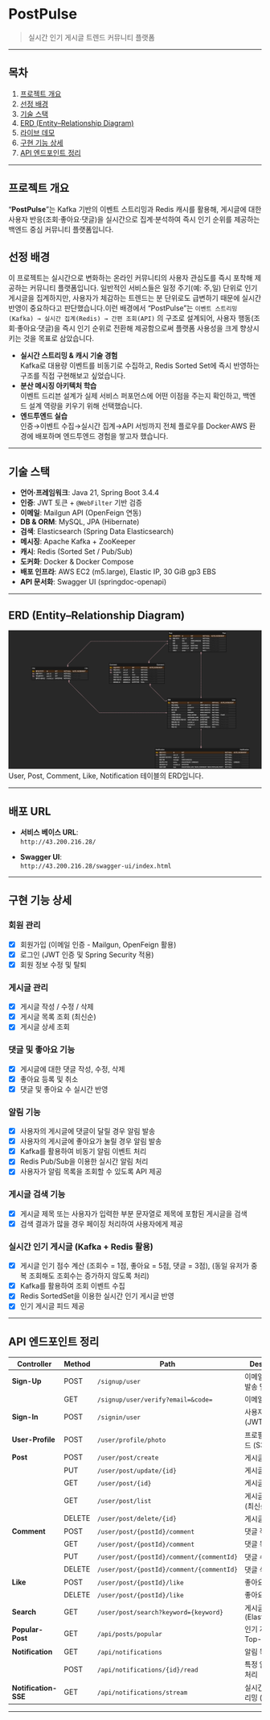 # PostPulse

> 실시간 인기 게시글 트렌드 커뮤니티 플랫폼

---

## 목차
1. [프로젝트 개요](#프로젝트-개요)  
2. [선정 배경](#선정-배경)  
3. [기술 스택](#기술-스택)  
4. [ERD (Entity–Relationship Diagram)](#erd-entity–relationship-diagram)    
5. [라이브 데모](#라이브-데모)
6. [구현 기능 상세](구현-기능-상세)  
7. [API 엔드포인트 정리](#API-엔드포인트-정리)  


---

## 프로젝트 개요
“**PostPulse**”는 Kafka 기반의 이벤트 스트리밍과 Redis 캐시를 활용해, 게시글에 대한 사용자 반응(조회·좋아요·댓글)을 실시간으로 집계·분석하여 즉시 인기 순위를 제공하는 백엔드 중심 커뮤니티 플랫폼입니다.

## 선정 배경

이 프로젝트는 실시간으로 변화하는 온라인 커뮤니티의 사용자 관심도를 즉시 포착해 제공하는 커뮤니티 플랫폼입니다.
일반적인 서비스들은 일정 주기(예: 주,일) 단위로 인기 게시글을 집계하지만, 사용자가 체감하는 트렌드는 분 단위로도 급변하기 때문에 실시간 반영이 중요하다고 판단했습니다.이런 배경에서 “PostPulse”는
`이벤트 스트리밍(Kafka) → 실시간 집계(Redis) → 간편 조회(API)`
의 구조로 설계되어, 사용자 행동(조회·좋아요·댓글)을 즉시 인기 순위로 전환해 제공함으로써 플랫폼 사용성을 크게 향상시키는 것을 목표로 삼았습니다.

- **실시간 스트리밍 & 캐시 기술 경험**  
  Kafka로 대용량 이벤트를 비동기로 수집하고, Redis Sorted Set에 즉시 반영하는 구조를 직접 구현해보고 싶었습니다.  
- **분산 메시징 아키텍처 학습**  
  이벤트 드리븐 설계가 실제 서비스 퍼포먼스에 어떤 이점을 주는지 확인하고, 백엔드 설계 역량을 키우기 위해 선택했습니다.  
- **엔드투엔드 실습**  
  인증→이벤트 수집→실시간 집계→API 서빙까지 전체 플로우를 Docker·AWS 환경에 배포하며 엔드투엔드 경험을 쌓고자 했습니다.

---

## 기술 스택
- **언어·프레임워크**: Java 21, Spring Boot 3.4.4  
- **인증**: JWT 토큰 + `@WebFilter` 기반 검증  
- **이메일**: Mailgun API (OpenFeign 연동)  
- **DB & ORM**: MySQL, JPA (Hibernate)  
- **검색**: Elasticsearch (Spring Data Elasticsearch)  
- **메시징**: Apache Kafka + ZooKeeper  
- **캐시**: Redis (Sorted Set / Pub/Sub)  
- **도커화**: Docker & Docker Compose  
- **배포 인프라**: AWS EC2 (m5.large), Elastic IP, 30 GiB gp3 EBS  
- **API 문서화**: Swagger UI (springdoc-openapi)  

---

## ERD (Entity–Relationship Diagram)
![ERD](docs/PostPulse-3.png) 
User, Post, Comment, Like, Notification 테이블의 ERD입니다.

---

## 배포 URL

- **서비스 베이스 URL**:  
  `http://43.200.216.28/`

- **Swagger UI**:  
  `http://43.200.216.28/swagger-ui/index.html`

---

## 구현 기능 상세 

### 회원 관리
- [x] 회원가입 (이메일 인증 - Mailgun, OpenFeign 활용)
- [x] 로그인 (JWT 인증 및 Spring Security 적용)
- [x] 회원 정보 수정 및 탈퇴

### 게시글 관리
- [x] 게시글 작성 / 수정 / 삭제
- [x] 게시글 목록 조회 (최신순)
- [x] 게시글 상세 조회

### 댓글 및 좋아요 기능
- [x] 게시글에 대한 댓글 작성, 수정, 삭제
- [x] 좋아요 등록 및 취소
- [x] 댓글 및 좋아요 수 실시간 반영

### 알림 기능
 - [X] 사용자의 게시글에 댓글이 달릴 경우 알림 발송
 - [x] 사용자의 게시글에 좋아요가 눌릴 경우 알림 발송
 - [x] Kafka를 활용하여 비동기 알림 이벤트 처리
 - [x] Redis Pub/Sub을 이용한 실시간 알림 처리
 - [x] 사용자가 알림 목록을 조회할 수 있도록 API 제공

### 게시글 검색 기능
- [x] 게시글 제목 또는 사용자가 입력한 부분 문자열로 제목에 포함된 게시글을 검색
- [x] 검색 결과가 많을 경우 페이징 처리하여 사용자에게 제공

### 실시간 인기 게시글 (Kafka + Redis 활용)
- [x] 게시글 인기 점수 계산 (조회수 = 1점, 좋아요 = 5점, 댓글 = 3점), (동일 유저가 중복 조회해도 조회수는 증가하지 않도록 처리)
- [x] Kafka를 활용하여 조회 이벤트 수집
- [x] Redis SortedSet을 이용한 실시간 인기 게시글 반영
- [x] 인기 게시글 피드 제공

---


## API 엔드포인트 정리

| Controller                     | Method | Path                                     | Description                         |
|--------------------------------|--------|------------------------------------------|-------------------------------------|
| **Sign-Up**                    | POST   | `/signup/user`                           | 이메일 인증 링크 발송 및 회원가입      |
|                                | GET    | `/signup/user/verify?email=&code=`       | 이메일 인증 처리                    |
| **Sign-In**                    | POST   | `/signin/user`                           | 사용자 로그인 (JWT 발급)             |
| **User-Profile**               | POST   | `/user/profile/photo`                    | 프로필 사진 업로드 (S3)             |
| **Post**                       | POST   | `/user/post/create`                      | 게시글 작성                         |
|                                | PUT    | `/user/post/update/{id}`                 | 게시글 수정                         |
|                                | GET    | `/user/post/{id}`                        | 게시글 상세 조회                    |
|                                | GET    | `/user/post/list`                        | 게시글 목록 조회 (최신순·페이징)    |
|                                | DELETE | `/user/post/delete/{id}`                 | 게시글 삭제                         |
| **Comment**                    | POST   | `/user/post/{postId}/comment`            | 댓글 작성                           |
|                                | GET    | `/user/post/{postId}/comment`            | 댓글 목록 조회                      |
|                                | PUT    | `/user/post/{postId}/comment/{commentId}`| 댓글 수정                           |
|                                | DELETE | `/user/post/{postId}/comment/{commentId}`| 댓글 삭제                           |
| **Like**                       | POST   | `/user/post/{postId}/like`               | 좋아요 등록                         |
|                                | DELETE | `/user/post/{postId}/like`               | 좋아요 취소                         |
| **Search**                     | GET    | `/user/post/search?keyword={keyword}`    | 게시글 검색 (Elasticsearch)         |
| **Popular-Post**               | GET    | `/api/posts/popular`                     | 인기 게시글 Top-N 조회              |
| **Notification**               | GET    | `/api/notifications`                     | 알림 목록 조회                      |
|                                | POST   | `/api/notifications/{id}/read`           | 특정 알림 읽음 처리                |
| **Notification-SSE**           | GET    | `/api/notifications/stream`              | 실시간 알림 스트리밍 (SSE)          |

---






































